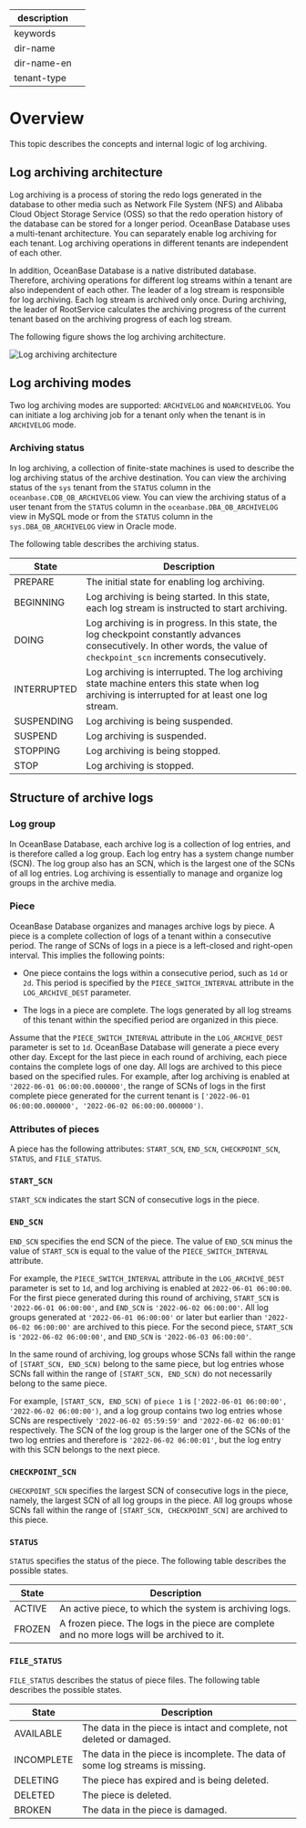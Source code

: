 |description||
|---|---|
|keywords||
|dir-name||
|dir-name-en||
|tenant-type||

# Overview

This topic describes the concepts and internal logic of log archiving.

## Log archiving architecture

Log archiving is a process of storing the redo logs generated in the database to other media such as Network File System (NFS) and Alibaba Cloud Object Storage Service (OSS) so that the redo operation history of the database can be stored for a longer period. OceanBase Database uses a multi-tenant architecture. You can separately enable log archiving for each tenant. Log archiving operations in different tenants are independent of each other.

In addition, OceanBase Database is a native distributed database. Therefore, archiving operations for different log streams within a tenant are also independent of each other. The leader of a log stream is responsible for log archiving. Each log stream is archived only once. During archiving, the leader of RootService calculates the archiving progress of the current tenant based on the archiving progress of each log stream.

The following figure shows the log archiving architecture.

![Log archiving architecture](https://obbusiness-private.oss-cn-shanghai.aliyuncs.com/doc/img/observer-enterprise/V4.2.1/EN_US/600.manage/600.backup-and-recovery/LogArchiving.png)

## Log archiving modes

Two log archiving modes are supported: `ARCHIVELOG` and `NOARCHIVELOG`. You can initiate a log archiving job for a tenant only when the tenant is in `ARCHIVELOG` mode.

### Archiving status

In log archiving, a collection of finite-state machines is used to describe the log archiving status of the archive destination. You can view the archiving status of the `sys` tenant from the `STATUS` column in the `oceanbase.CDB_OB_ARCHIVELOG` view. You can view the archiving status of a user tenant from the `STATUS` column in the `oceanbase.DBA_OB_ARCHIVELOG` view in MySQL mode or from the `STATUS` column in the `sys.DBA_OB_ARCHIVELOG` view in Oracle mode.

The following table describes the archiving status.

| State | Description |
|--------------|------------------------------------------------------------|
| PREPARE | The initial state for enabling log archiving.  |
| BEGINNING | Log archiving is being started. In this state, each log stream is instructed to start archiving.  |
| DOING | Log archiving is in progress. In this state, the log checkpoint constantly advances consecutively. In other words, the value of `checkpoint_scn` increments consecutively.  |
| INTERRUPTED | Log archiving is interrupted. The log archiving state machine enters this state when log archiving is interrupted for at least one log stream.  |
| SUSPENDING | Log archiving is being suspended.  |
| SUSPEND | Log archiving is suspended.  |
| STOPPING | Log archiving is being stopped.  |
| STOP | Log archiving is stopped.  |

## Structure of archive logs

### Log group

In OceanBase Database, each archive log is a collection of log entries, and is therefore called a log group. Each log entry has a system change number (SCN). The log group also has an SCN, which is the largest one of the SCNs of all log entries. Log archiving is essentially to manage and organize log groups in the archive media.

### Piece

OceanBase Database organizes and manages archive logs by piece. A piece is a complete collection of logs of a tenant within a consecutive period. The range of SCNs of logs in a piece is a left-closed and right-open interval. This implies the following points:

* One piece contains the logs within a consecutive period, such as `1d` or `2d`. This period is specified by the `PIECE_SWITCH_INTERVAL` attribute in the `LOG_ARCHIVE_DEST` parameter.

* The logs in a piece are complete. The logs generated by all log streams of this tenant within the specified period are organized in this piece.

Assume that the `PIECE_SWITCH_INTERVAL` attribute in the `LOG_ARCHIVE_DEST` parameter is set to `1d`. OceanBase Database will generate a piece every other day. Except for the last piece in each round of archiving, each piece contains the complete logs of one day. All logs are archived to this piece based on the specified rules. For example, after log archiving is enabled at `'2022-06-01 06:00:00.000000'`, the range of SCNs of logs in the first complete piece generated for the current tenant is `['2022-06-01 06:00:00.000000', '2022-06-02 06:00:00.000000')`.

### Attributes of pieces

A piece has the following attributes: `START_SCN`, `END_SCN`, `CHECKPOINT_SCN`, `STATUS`, and `FILE_STATUS`.

### `START_SCN`

`START_SCN` indicates the start SCN of consecutive logs in the piece.

### `END_SCN`

`END_SCN` specifies the end SCN of the piece. The value of `END_SCN` minus the value of `START_SCN` is equal to the value of the `PIECE_SWITCH_INTERVAL` attribute.

For example, the `PIECE_SWITCH_INTERVAL` attribute in the `LOG_ARCHIVE_DEST` parameter is set to `1d`, and log archiving is enabled at `2022-06-01 06:00:00`. For the first piece generated during this round of archiving, `START_SCN` is `'2022-06-01 06:00:00'`, and `END_SCN` is `'2022-06-02 06:00:00'`. All log groups generated at `'2022-06-01 06:00:00'` or later but earlier than `'2022-06-02 06:00:00'` are archived to this piece. For the second piece, `START_SCN` is `'2022-06-02 06:00:00'`, and `END_SCN` is `'2022-06-03 06:00:00'`.

In the same round of archiving, log groups whose SCNs fall within the range of `[START_SCN, END_SCN)` belong to the same piece, but log entries whose SCNs fall within the range of `[START_SCN, END_SCN)` do not necessarily belong to the same piece.

For example, `[START_SCN, END_SCN)` of `piece 1` is `['2022-06-01 06:00:00', '2022-06-02 06:00:00')`, and a log group contains two log entries whose SCNs are respectively `'2022-06-02 05:59:59'` and `'2022-06-02 06:00:01'` respectively. The SCN of the log group is the larger one of the SCNs of the two log entries and therefore is `'2022-06-02 06:00:01'`, but the log entry with this SCN belongs to the next piece.

### `CHECKPOINT_SCN`

`CHECKPOINT_SCN` specifies the largest SCN of consecutive logs in the piece, namely, the largest SCN of all log groups in the piece. All log groups whose SCNs fall within the range of `[START_SCN, CHECKPOINT_SCN]` are archived to this piece.

### `STATUS`

`STATUS` specifies the status of the piece. The following table describes the possible states.

| State | Description |
|---------|--------------------------------------------------------------------------|
| ACTIVE | An active piece, to which the system is archiving logs. |
| FROZEN | A frozen piece. The logs in the piece are complete and no more logs will be archived to it. |

### `FILE_STATUS`

`FILE_STATUS` describes the status of piece files. The following table describes the possible states.

| State | Description |
|-------------|-----------------------------------------------------------|
| AVAILABLE | The data in the piece is intact and complete, not deleted or damaged. |
| INCOMPLETE | The data in the piece is incomplete. The data of some log streams is missing. |
| DELETING | The piece has expired and is being deleted.  |
| DELETED | The piece is deleted. |
| BROKEN | The data in the piece is damaged. |